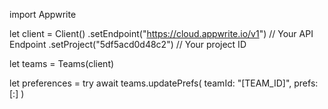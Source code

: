 import Appwrite

let client = Client()
    .setEndpoint("https://cloud.appwrite.io/v1") // Your API Endpoint
    .setProject("5df5acd0d48c2") // Your project ID

let teams = Teams(client)

let preferences = try await teams.updatePrefs(
    teamId: "[TEAM_ID]",
    prefs: [:]
)

